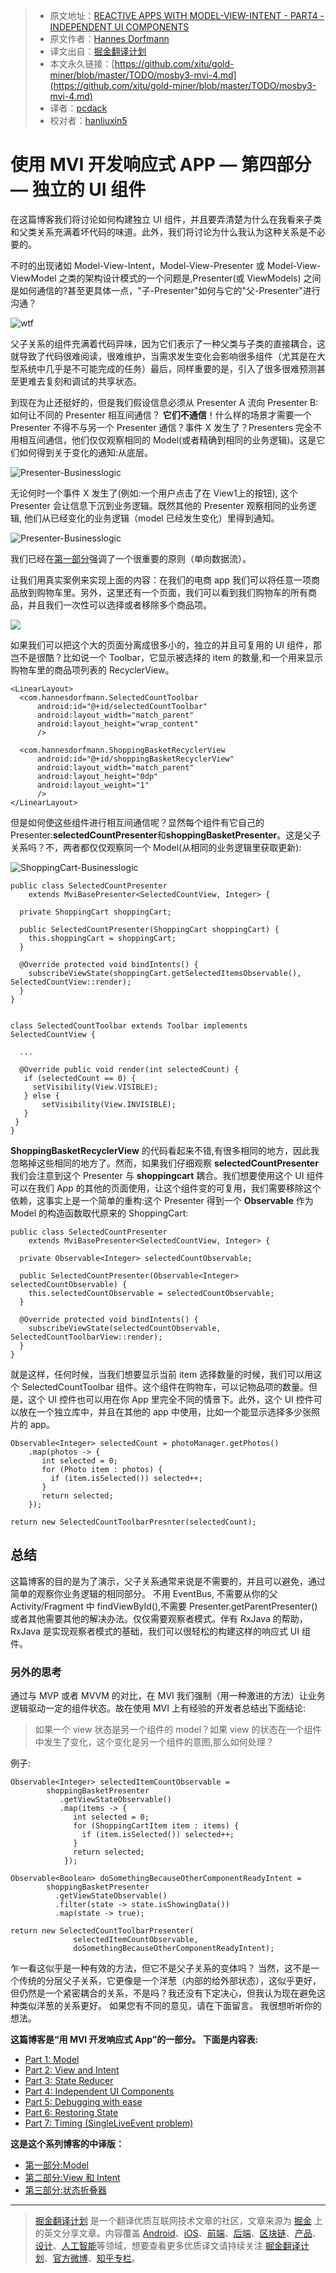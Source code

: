 > * 原文地址：[REACTIVE APPS WITH MODEL-VIEW-INTENT - PART4 - INDEPENDENT UI COMPONENTS](http://hannesdorfmann.com/android/mosby3-mvi-4)
> * 原文作者：[Hannes Dorfmann](http://hannesdorfmann.com/)
> * 译文出自：[掘金翻译计划](https://github.com/xitu/gold-miner)
> * 本文永久链接：[https://github.com/xitu/gold-miner/blob/master/TODO/mosby3-mvi-4.md](https://github.com/xitu/gold-miner/blob/master/TODO/mosby3-mvi-4.md)
> * 译者：[pcdack](https://github.com/pcdack)
> * 校对者：[hanliuxin5](https://github.com/hanliuxin5)

# 使用 MVI 开发响应式 APP — 第四部分 — 独立的 UI 组件

在这篇博客我们将讨论如何构建独立 UI 组件，并且要弄清楚为什么在我看来子类和父类关系充满着坏代码的味道。此外，我们将讨论为什么我认为这种关系是不必要的。

不时的出现诸如 Model-View-Intent，Model-View-Presenter 或 Model-View-ViewModel 之类的架构设计模式的一个问题是,Presenter(或 ViewModels) 之间是如何通信的?甚至更具体一点，"子-Presenter"如何与它的"父-Presenter"进行沟通？

![wtf](http://hannesdorfmann.com/images/mvi-mosby3/wtf.jpg)

父子关系的组件充满着代码异味，因为它们表示了一种父类与子类的直接耦合，这就导致了代码很难阅读，很难维护，当需求发生变化会影响很多组件（尤其是在大型系统中几乎是不可能完成的任务）最后，同样重要的是，引入了很多很难预测甚至更难去复刻和调试的共享状态。

到现在为止还挺好的，但是我们假设信息必须从 Presenter A 流向 Presenter B:如何让不同的 Presenter 相互间通信？ **它们不通信**！什么样的场景才需要一个 Presenter 不得不与另一个 Presenter 通信？事件 X 发生了？Presenters 完全不用相互间通信，他们仅仅观察相同的 Model(或者精确到相同的业务逻辑)。这是它们如何得到关于变化的通知:从底层。

![Presenter-Businesslogic](http://hannesdorfmann.com/images/mvi-mosby3/mvp-business-logic.png)

无论何时一个事件 X 发生了(例如:一个用户点击了在 View1上的按钮), 这个 Presenter 会让信息下沉到业务逻辑。既然其他的 Presenter 观察相同的业务逻辑, 他们从已经变化的业务逻辑（model 已经发生变化）里得到通知。

![Presenter-Businesslogic](http://hannesdorfmann.com/images/mvi-mosby3/mvp-business-logic2.png)

我们已经在[第一部分](https://juejin.im/post/5a52e4445188257334228b28)强调了一个很重要的原则（单向数据流）。

让我们用真实案例来实现上面的内容：在我们的电商 app 我们可以将任意一项商品放到购物车里。另外，这里还有一个页面，我们可以看到我们购物车的所有商品，并且我们一次性可以选择或者移除多个商品项。

![](https://i.loli.net/2018/03/02/5a98f0759859f.gif)

如果我们可以把这个大的页面分离成很多小的，独立的并且可复用的 UI 组件，那岂不是很酷？比如说一个 Toolbar，它显示被选择的 item 的数量,和一个用来显示购物车里的商品项列表的 RecyclerView。

```
<LinearLayout>
  <com.hannesdorfmann.SelectedCountToolbar
      android:id="@+id/selectedCountToolbar"
      android:layout_width="match_parent"
      android:layout_height="wrap_content"
      />

  <com.hannesdorfmann.ShoppingBasketRecyclerView
      android:id="@+id/shoppingBasketRecyclerView"
      android:layout_width="match_parent"
      android:layout_height="0dp"
      android:layout_weight="1"
      />
</LinearLayout>
```

但是如何使这些组件进行相互间通信呢？显然每个组件有它自己的 Presenter:**selectedCountPresenter**和**shoppingBasketPresenter**。这是父子关系吗？不，两者都仅仅观察同一个 Model(从相同的业务逻辑里获取更新):

![ShoppingCart-Businesslogic](http://hannesdorfmann.com/images/mvi-mosby3/shoppingcart-businesslogic.png)

```
public class SelectedCountPresenter
    extends MviBasePresenter<SelectedCountView, Integer> {

  private ShoppingCart shoppingCart;

  public SelectedCountPresenter(ShoppingCart shoppingCart) {
    this.shoppingCart = shoppingCart;
  }

  @Override protected void bindIntents() {
    subscribeViewState(shoppingCart.getSelectedItemsObservable(), SelectedCountView::render);
  }
}


class SelectedCountToolbar extends Toolbar implements SelectedCountView {

  ...

  @Override public void render(int selectedCount) {
   if (selectedCount == 0) {
     setVisibility(View.VISIBLE);
   } else {
       setVisibility(View.INVISIBLE);
   }
 }
}
```

**ShoppingBasketRecyclerView** 的代码看起来不错,有很多相同的地方，因此我忽略掉这些相同的地方了。然而，如果我们仔细观察 **selectedCountPresenter** 我们会注意到这个 Presenter 与 **shoppingcart** 耦合。我们想要使用这个 UI 组件可以在我们 App 的其他的页面使用，让这个组件变的可复用，我们需要移除这个依赖，这事实上是一个简单的重构:这个 Presenter 得到一个 **Observable<Integer>** 作为 Model 的构造函数取代原来的 ShoppingCart:

```
public class SelectedCountPresenter
    extends MviBasePresenter<SelectedCountView, Integer> {

  private Observable<Integer> selectedCountObservable;

  public SelectedCountPresenter(Observable<Integer> selectedCountObservable) {
    this.selectedCountObservable = selectedCountObservable;
  }

  @Override protected void bindIntents() {
    subscribeViewState(selectedCountObservable, SelectedCountToolbarView::render);
  }
}
```

就是这样，任何时候，当我们想要显示当前 item 选择数量的时候，我们可以用这个 SelectedCountToolbar 组件。这个组件在购物车，可以记物品项的数量。但是，这个 UI 控件也可以用在你 App 里完全不同的情景下。此外，这个 UI 控件可以放在一个独立库中，并且在其他的 app 中使用，比如一个能显示选择多少张照片的 app。

```
Observable<Integer> selectedCount = photoManager.getPhotos()
    .map(photos -> {
       int selected = 0;
       for (Photo item : photos) {
         if (item.isSelected()) selected++;
       }
       return selected;
    });

return new SelectedCountToolbarPresnter(selectedCount);
```

## 总结

这篇博客的目的是为了演示，父子关系通常来说是不需要的，并且可以避免，通过简单的观察你业务逻辑的相同部分。 不用 EventBus, 不需要从你的父 Activity/Fragment 中 findViewById(),不需要 Presenter.getParentPresenter() 或者其他需要其他的解决办法。仅仅需要观察者模式。伴有 RxJava 的帮助，RxJava 是实现观察者模式的基础，我们可以很轻松的构建这样的响应式 UI 组件。

### 另外的思考

通过与 MVP 或者 MVVM 的对比，在 MVI 我们强制（用一种激进的方法）让业务逻辑驱动一定的组件状态。故在使用 MVI 上有经验的开发者总结出下面结论:

> 如果一个 view 状态是另一个组件的 model？如果 view 的状态在一个组件中发生了变化，这个变化是另一个组件的意图,那么如何处理？

例子:

```
Observable<Integer> selectedItemCountObservable =
        shoppingBasketPresenter
           .getViewStateObservable()
           .map(items -> {
              int selected = 0;
              for (ShoppingCartItem item : items) {
                if (item.isSelected()) selected++;
              }
              return selected;
            });

Observable<Boolean> doSomethingBecauseOtherComponentReadyIntent =
        shoppingBasketPresenter
          .getViewStateObservable()
          .filter(state -> state.isShowingData())
          .map(state -> true);

return new SelectedCountToolbarPresenter(
              selectedItemCountObservable,
              doSomethingBecauseOtherComponentReadyIntent);
```

乍一看这似乎是一种有效的方法，但它不是父子关系的变体吗？ 当然，这不是一个传统的分层父子关系，它更像是一个洋葱（内部的给外部状态），这似乎更好，但仍然是一个紧密耦合的关系，不是吗？我还没有下定决心，但我认为现在避免这种类似洋葱的关系更好。 如果您有不同的意见，请在下面留言。 我很想听听你的想法。

**这篇博客是“用 MVI 开发响应式 App”的一部分。
下面是内容表:**

*   [Part 1: Model](http://hannesdorfmann.com/android/mosby3-mvi-1)
*   [Part 2: View and Intent](http://hannesdorfmann.com/android/mosby3-mvi-2)
*   [Part 3: State Reducer](http://hannesdorfmann.com/android/mosby3-mvi-3)
*   [Part 4: Independent UI Components](http://hannesdorfmann.com/android/mosby3-mvi-4)
*   [Part 5: Debugging with ease](http://hannesdorfmann.com/android/mosby3-mvi-5)
*   [Part 6: Restoring State](http://hannesdorfmann.com/android/mosby3-mvi-6)
*   [Part 7: Timing (SingleLiveEvent problem)](http://hannesdorfmann.com/android/mosby3-mvi-7)

**这是这个系列博客的中译版：**
* [第一部分:Model](https://juejin.im/post/5a52e4445188257334228b28)
* [第二部分:View 和 Intent](https://juejin.im/post/5a587c06518825732f7eab86)
* [第三部分:状态折叠器](https://juejin.im/post/5a955c50f265da4e853d856a)

---

> [掘金翻译计划](https://github.com/xitu/gold-miner) 是一个翻译优质互联网技术文章的社区，文章来源为 [掘金](https://juejin.im) 上的英文分享文章。内容覆盖 [Android](https://github.com/xitu/gold-miner#android)、[iOS](https://github.com/xitu/gold-miner#ios)、[前端](https://github.com/xitu/gold-miner#前端)、[后端](https://github.com/xitu/gold-miner#后端)、[区块链](https://github.com/xitu/gold-miner#区块链)、[产品](https://github.com/xitu/gold-miner#产品)、[设计](https://github.com/xitu/gold-miner#设计)、[人工智能](https://github.com/xitu/gold-miner#人工智能)等领域，想要查看更多优质译文请持续关注 [掘金翻译计划](https://github.com/xitu/gold-miner)、[官方微博](http://weibo.com/juejinfanyi)、[知乎专栏](https://zhuanlan.zhihu.com/juejinfanyi)。
